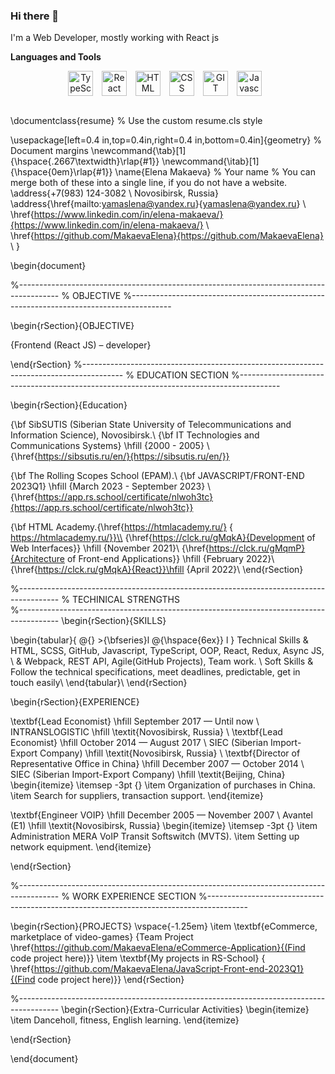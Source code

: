 ### Hi there 👋

I'm a Web Developer, mostly working with React js

**Languages and Tools**

<p align="center">
  <img align="center" alt="TypeScript" width="40px" style="padding-right:10px;" src="https://cdn.jsdelivr.net/gh/devicons/devicon/icons/typescript/typescript-plain.svg" />
  <img align="center" alt="React" width="40px" style="padding-right:10px;" src="https://cdn.jsdelivr.net/gh/devicons/devicon/icons/react/react-original.svg" />
  <img align="center" alt="HTML" width="40px" style="padding-right:10px;" src="https://cdn.jsdelivr.net/gh/devicons/devicon/icons/html5/html5-plain.svg" />
  <img align="center" alt="CSS" width="40px" style="padding-right:10px;" src="https://cdn.jsdelivr.net/gh/devicons/devicon/icons/css3/css3-plain.svg" />
  <img align="center" alt="GIT" width="40px" style="padding-right:10px;" src="https://cdn.jsdelivr.net/gh/devicons/devicon/icons/git/git-original.svg" />
  <img align="center" alt="Javascript" width="40px" style="padding-right:10px;" src="https://cdn.jsdelivr.net/gh/devicons/devicon/icons/javascript/javascript-plain.svg" />
  <br />
  <br />
</p>

<!-- <p align="center">
  <a href="https://www.codewars.com/users/likezninjaz" target="_blank">
    <img alt="Dark Badge (large)" class="hidden dark:block" src="https://www.codewars.com/users/MakaevaElena/badges/small">
  </a>
</p> -->

\documentclass{resume} % Use the custom resume.cls style

\usepackage[left=0.4 in,top=0.4in,right=0.4 in,bottom=0.4in]{geometry} % Document margins
\newcommand{\tab}[1]{\hspace{.2667\textwidth}\rlap{#1}} 
\newcommand{\itab}[1]{\hspace{0em}\rlap{#1}}
\name{Elena Makaeva} % Your name
% You can merge both of these into a single line, if you do not have a website.
\address{+7(983) 124-3082 \\ Novosibirsk, Russia} 
\address{\href{mailto:yamaslena@yandex.ru}{yamaslena@yandex.ru} \\ \href{https://www.linkedin.com/in/elena-makaeva/}{https://www.linkedin.com/in/elena-makaeva/} \\ \href{https://github.com/MakaevaElena}{https://github.com/MakaevaElena} \\ }

\begin{document}

%----------------------------------------------------------------------------------------
%	OBJECTIVE
%----------------------------------------------------------------------------------------

\begin{rSection}{OBJECTIVE}

{Frontend (React JS) – developer}


\end{rSection}
%----------------------------------------------------------------------------------------
%	EDUCATION SECTION
%----------------------------------------------------------------------------------------

\begin{rSection}{Education}

{\bf SibSUTIS (Siberian State University of Telecommunications and Information Science), Novosibirsk.\\
{\bf IT Technologies and Communications Systems} \hfill {2000 - 2005}
\\{\href{https://sibsutis.ru/en/}{https://sibsutis.ru/en/}}

{\bf The Rolling Scopes School (EPAM).\\
{\bf JAVASCRIPT/FRONT-END 2023Q1} \hfill {March 2023 - September 2023}
\\{\href{https://app.rs.school/certificate/nlwoh3tc}{https://app.rs.school/certificate/nlwoh3tc}}

{\bf HTML Academy.{\href{https://htmlacademy.ru/}  {   https://htmlacademy.ru/}}\\
{\href{https://clck.ru/gMqkA}{Development of Web Interfaces}} \hfill {November 2021}\\
{\href{https://clck.ru/gMqmP}{Architecture of Front-end Applications}} \hfill {February 2022}\\
{\href{https://clck.ru/gMqkA}{React}}\hfill {April 2022}\\
\end{rSection}

%----------------------------------------------------------------------------------------
% TECHINICAL STRENGTHS	
%----------------------------------------------------------------------------------------
\begin{rSection}{SKILLS}

\begin{tabular}{ @{} >{\bfseries}l @{\hspace{6ex}} l }
Technical Skills & HTML, SCSS, GitHub, Javascript, TypeScript, OOP, React, Redux, Async JS, 
\\ & Webpack, REST API, Agile(GitHub Projects), Team work.
\\
Soft Skills & Follow the technical specifications, meet deadlines, predictable, get in touch easily\\
\end{tabular}\\
\end{rSection}

\begin{rSection}{EXPERIENCE}

\textbf{Lead Economist} \hfill September 2017 — Until now \\
INTRANSLOGISTIC \hfill \textit{Novosibirsk, Russia} \\
\textbf{Lead Economist} \hfill October 2014 — August 2017 \\
SIEC (Siberian Import-Export Company) \hfill \textit{Novosibirsk, Russia} \\
\textbf{Director of Representative Office in China} \hfill December 2007 — October 2014  \\
SIEC (Siberian Import-Export Company) \hfill \textit{Beijing, China}
 \begin{itemize}
    \itemsep -3pt {} 
     \item Organization of purchases in China.
     \item Search for suppliers, transaction support.
 \end{itemize}

 \textbf{Engineer VOIP} \hfill December 2005 — November 2007   \\
Avantel (E1) \hfill \textit{Novosibirsk, Russia}
 \begin{itemize}
    \itemsep -3pt {} 
     \item Administration MERA VoIP Transit Softswitch (MVTS).
     \item Setting up network equipment.
 \end{itemize}

\end{rSection} 

%----------------------------------------------------------------------------------------
%	WORK EXPERIENCE SECTION
%----------------------------------------------------------------------------------------

\begin{rSection}{PROJECTS}
\vspace{-1.25em}
\item \textbf{eCommerce, marketplace of video-games} {Team Project \href{https://github.com/MakaevaElena/eCommerce-Application}{(Find code project here)}}
\item \textbf{My projects in RS-School} { \href{https://github.com/MakaevaElena/JavaScript-Front-end-2023Q1}{(Find code project here)}}
\end{rSection} 

%----------------------------------------------------------------------------------------
\begin{rSection}{Extra-Curricular Activities} 
\begin{itemize}
    \item 	Danceholl, fitness, English learning.
\end{itemize}


\end{rSection}


\end{document}

